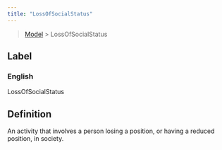 ```yaml
---
title: "LossOfSocialStatus"
---
```


> [Model](./../) > LossOfSocialStatus

## Label

### English
LossOfSocialStatus


## Definition
An activity that involves a person losing a position, or having a reduced position, in society. 


    
